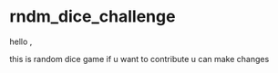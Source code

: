 # rndm_dice_challenge



hello ,

this is random dice game if u want to contribute u can make changes
